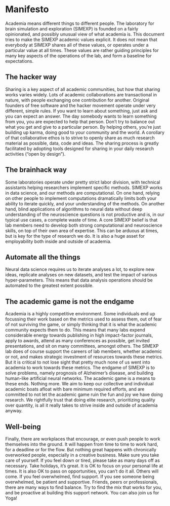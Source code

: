 # Manifesto

Academia means different things to different people. The laboratory for brain simulation and exploration (SIMEXP) is founded on a fairly opinionated, and possibly unusual view of what academia is. This document tries to make the SIMEXP academic values explicit. It does not mean that everybody at SIMEXP shares all of these values, or operates under a particular value at all times. These values are rather guiding principles for many key aspects of the operations of the lab, and form a baseline for expectations.

## The hacker way
Sharing is a key aspect of all academic communities, but how that sharing works varies widely. Lots of academic collaborations are transactional in nature, with people exchanging one contribution for another. Original founders of free software and the hacker movement operate under very different, simple rules. If you want to learn about something, just ask and you can expect an answer. The day somebody wants to learn something from you, you are expected to help that person. Don’t try to balance out what you get and give to a particular person. By helping others, you’re just building up karma, doing good to your community and the world. A corollary of that collaborative ethos is to strive to openly share as much research material as possible, data, code and ideas. The sharing process is greatly facilitated by adopting tools designed for sharing in your daily research activities (“open by design”).

## The brainhack way
Some laboratories operate under pretty strict labor division, with technical assistants helping researchers implement specific methods. SIMEXP works in data science, and our methods are computational. On one hand, relying on other people to implement computations dramatically limits both your ability to iterate quickly, and your understanding of the methods. On another hand, blind applications of algorithms to neural data without deep understanding of the neuroscience questions is not productive and is, in our typical use cases, a complete waste of time. A core SIMEXP belief is that lab members need to develop both strong computational and neuroscience skills, on top of their own area of expertise. This can be arduous at times, but is key for the type of research we do. It is also a huge asset for employability both inside and outside of academia.

## Automate all the things
Neural data science requires us to iterate analyses a lot, to explore new ideas, replicate analyses on new datasets, and test the impact of various hyper-parameters. This means that data analysis operations should be automated to the greatest extent possible.  

## The academic game is not the endgame
Academia is a highly competitive environment. Some individuals end up focussing their work based on the metrics used to assess them, out of fear of not surviving the game, or simply thinking that it is what the academic community expects them to do. This means that many labs expend considerable energy towards publishing in high impact-factor journals, apply to awards, attend as many conferences as possible, get invited presentations, and sit on many committees, amongst others. The SIMEXP lab does of course support the careers of lab members, whether academic or not, and makes strategic investment of resources towards these metrics. But it is critical to not lose sight that pretty much none of us went into academia to work towards these metrics. The endgame of SIMEXP is to solve problems, namely prognosis of Alzheimer’s disease, and building human-like artificial neural networks. The academic game is a means to these ends. Nothing more. We aim to keep our collective and individual academic boats afloat with bare minimum required efforts, and are committed to not let the academic game ruin the fun and joy we have doing research. We rightfully trust that doing elite research, prioritizing quality over quantity, is all it really takes to strive inside and outside of academia anyway.

## Well-being
Finally, there are workplaces that encourage, or even push people to work themselves into the ground. It will happen from time to time to work hard, for a deadline or for the flow. But nothing great happens with chronically overworked people, especially in a creative business. Make sure you take care of yourself. If you feel down or tired, please take as many days off as necessary. Take holidays, it’s great. It is OK to focus on your personal life at times. It is also OK to pass on opportunities, you can’t do it all. Others will come. If you feel overwhelmed, find support. If you see someone being overwhelmed, be patient and supportive. Friends, peers or professionals, there are many ways to find balance. Try to find the mix that works for you, and be proactive at building this support network. You can also join us for Yoga!

